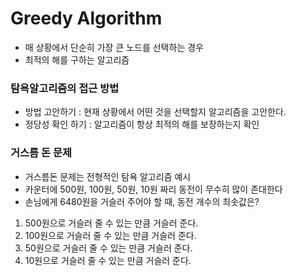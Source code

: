 # Greedy Algorithm

- 매 상황에서 단순히 가장 큰 노드를 선택하는 경우
- 최적의 해를 구하는 알고리즘

### 탐욕알고리즘의 접근 방법

- 방법 고안하기 : 현재 상황에서 어떤 것을 선택할지 알고리즘을 고안한다.
- 정당성 확인 하기 : 알고리즘이 항상 최적의 해를 보장하는지 확인

### 거스름 돈 문제

- 거스름돈 문제는 전형적인 탐욕 알고리즘 예시
- 카운터에 500원, 100원, 50원, 10원 짜리 동전이 무수히 많이 존대한다
- 손님에게 6480원을 거슬러 주어야 할 때, 동전 개수의 최솟값은?

1. 500원으로 거슬러 줄 수 있는 만큼 거슬러 준다.
2. 100원으로 거슬러 줄 수 있는 만큼 거슬러 준다.
3. 50원으로 거슬러 줄 수 있는 만큼 거슬러 준다.
4. 10원으로 거슬러 줄 수 있는 만큼 거슬러 준다.
